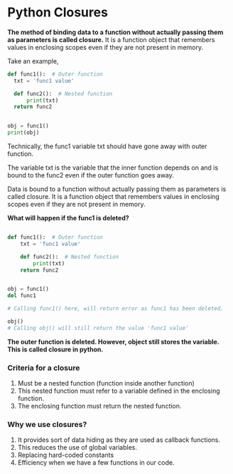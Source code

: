 # Python Closures



**The method of binding data to a function without actually passing them as parameters is called closure.** It is a function object that remembers values in enclosing scopes even if they are not present in memory. 



Take an example, 



```python
def func1():  # Outer function
  txt = 'func1 value'

  def func2():  # Nested function
      print(txt)
  return func2


obj = func1()
print(obj)


```



 Technically, the func1 variable txt should have gone away with outer function. 

The variable txt is the variable that the inner function depends on and is bound to the func2 even if the outer function goes away. 



Data is bound to a function without actually passing them as parameters is called closure. It is a function object that remembers values in enclosing scopes even if they are not present in memory. 



**What will happen if the func1 is deleted?** 



```python

def func1():  # Outer function
	txt = 'func1 value'

	def func2():  # Nested function
        print(txt)
    return func2


obj = func1() 	
del func1 

# Calling func1() here, will return error as func1 has been deleted. 

obj() 
# Calling obj() will still return the value 'func1 value'


```



**The outer function is deleted. However, object still stores the variable. This is called closure in python.** 



### Criteria for a closure



1. Must be a nested function (function inside another function)
2. This nested function must refer to a variable defined in the enclosing function. 
3. The enclosing function must return the nested function. 



### Why we use closures? 



1. It provides sort of data hiding as they are used as callback functions. 
2. This reduces the use of global variables. 
3. Replacing hard-coded constants 
4. Efficiency when we have a few functions in our code. 



